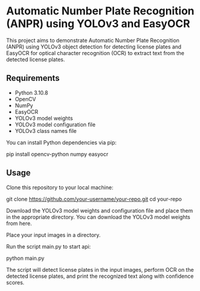 # Automatic Number Plate Recognition (ANPR) using YOLOv3 and EasyOCR

This project aims to demonstrate Automatic Number Plate Recognition (ANPR) using YOLOv3 object detection for detecting license plates and EasyOCR for optical character recognition (OCR) to extract text from the detected license plates. 

## Requirements
- Python 3.10.8
- OpenCV
- NumPy
- EasyOCR
- YOLOv3 model weights
- YOLOv3 model configuration file
- YOLOv3 class names file

You can install Python dependencies via pip:

pip install opencv-python numpy easyocr

## Usage
Clone this repository to your local machine:

git clone https://github.com/your-username/your-repo.git
cd your-repo

Download the YOLOv3 model weights and configuration file and place them in the appropriate directory. You can download the YOLOv3 model weights from here.

Place your input images in a directory.

Run the script main.py to start api:


python main.py

The script will detect license plates in the input images, perform OCR on the detected license plates, and print the recognized text along with confidence scores.


